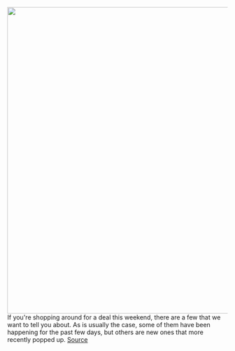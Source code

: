 <img src='https://cdn.vox-cdn.com/thumbor/JEfdzcAYtee_9IkOqWGsWZnDbN8=/0x0:2040x1360/1200x800/filters:focal(857x517:1183x843)/cdn.vox-cdn.com/uploads/chorus_image/image/67174698/DSC00712.0.jpg' width='700px' /><br/>
If you're shopping around for a deal this weekend, there are a few that we want to tell you about. As is usually the case, some of them have been happening for the past few days, but others are new ones that more recently popped up.
<a href='https://www.theverge.com/good-deals/2020/8/8/21358524/brydge-wireless-bluetooth-keyboard-ipad-pro-sale-deal-video-games-amazon-best-buy-walmart'> Source <a/>
